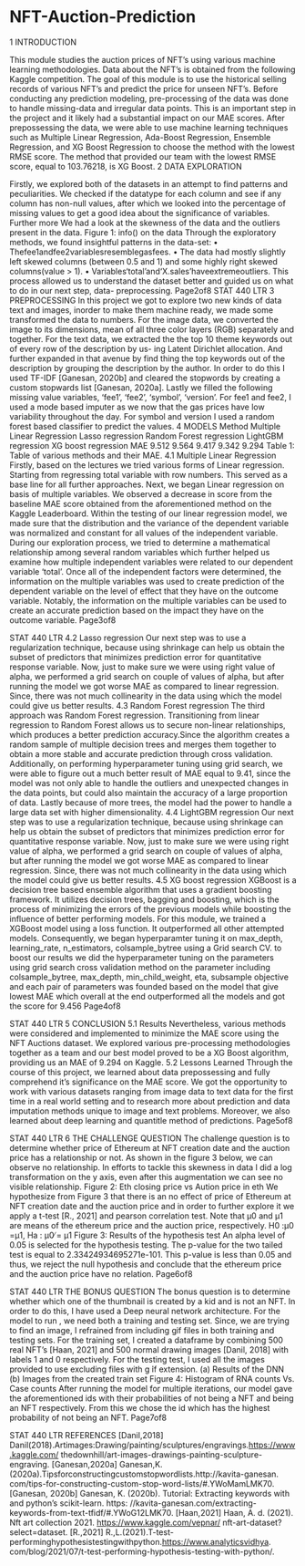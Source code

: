 # NFT-Auction-Prediction
1 INTRODUCTION


This module studies the auction prices of NFT’s using various machine learning methodologies. Data about the NFT’s is obtained from the following Kaggle competition. The goal of this module is to use the historical selling records of various NFT’s and predict the price for unseen NFT’s.
Before conducting any prediction modeling, pre-processing of the data was done to handle missing-data and irregular data points. This is an important step in the project and it likely had a substantial impact on our MAE scores. After prepossessing the data, we were able to use machine learning techniques such as Multiple Linear Regression, Ada-Boost Regression, Ensemble Regression, and XG Boost Regression to choose the method with the lowest RMSE score. The method that provided our team with the lowest RMSE score, equal to 103.76218, is XG Boost.
2 DATA EXPLORATION


Firstly, we explored both of the datasets in an attempt to find patterns and peculiarities. We checked if the datatype for each column and see if any column has non-null values, after which we looked into the percentage of missing values to get a good idea about the significance of variables. Further more We had a look at the skewness of the data and the outliers present in the data.
Figure 1: info() on the data
Through the exploratory methods, we found insightful patterns in the data-set:
• Thefee1andfee2variablesresemblegasfees.
• The data had mostly slightly left skewed columns (between 0.5 and 1) and some highly right skewed columns(value > 1).
• Variables‘total’and‘X.sales’haveextremeoutliers.
This process allowed us to understand the dataset better and guided us on what to do in our next step, data- preprocessing.
 Page2of8
STAT 440 LTR
 3 PREPROCESSING
In this project we got to explore two new kinds of data text and images, inorder to make them machine ready, we made some transformed the data to numbers. For the image data, we converted the image to its dimensions, mean of all three color layers (RGB) separately and together.
For the text data, we extracted the the top 10 theme keywords out of every row of the description by us- ing Latent Dirichlet allocation. And further expanded in that avenue by find thing the top keywords out of the description by grouping the description by the author. In order to do this I used TF-IDF [Ganesan, 2020b] and cleared the stopwords by creating a custom stopwards list [Ganesan, 2020a].
Lastly we filled the following missing value variables, ‘fee1’, ‘fee2’, ‘symbol’, ‘version’. For fee1 and fee2, I used a mode based imputer as we now that the gas prices have low variability throughout the day. For symbol and version I used a random forest based classifier to predict the values.
4 MODELS
 Method
Multiple Linear Regression Lasso regression Random Forest regression LightGBM regression XG boost regression
MAE
9.512 9.564 9.417 9.342 9.294
   Table 1: Table of various methods and their MAE.
4.1 Multiple Linear Regression
Firstly, based on the lectures we tried various forms of Linear regression. Starting from regressing total variable with row numbers. This served as a base line for all further approaches. Next, we began Linear regression on basis of multiple variables. We observed a decrease in score from the baseline MAE score obtained from the aforementioned method on the Kaggle Leaderboard. Within the testing of our linear regression model, we made sure that the distribution and the variance of the dependent variable was normalized and constant for all values of the independent variable.
During our exploration process, we tried to determine a mathematical relationship among several random variables which further helped us examine how multiple independent variables were related to our dependent variable ‘total’. Once all of the independent factors were determined, the information on the multiple variables was used to create prediction of the dependent variable on the level of effect that they have on the outcome variable. Notably, the information on the multiple variables can be used to create an accurate prediction based on the impact they have on the outcome variable.
Page3of8

STAT 440 LTR
 4.2 Lasso regression
Our next step was to use a regularization technique, because using shrinkage can help us obtain the subset of predictors that minimizes prediction error for quantitative response variable. Now, just to make sure we were using right value of alpha, we performed a grid search on couple of values of alpha, but after running the model we got worse MAE as compared to linear regression. Since, there was not much collinearity in the data using which the model could give us better results.
4.3 Random Forest regression
The third approach was Random Forest regression. Transitioning from linear regression to Random Forest allows us to secure non-linear relationships, which produces a better prediction accuracy.Since the algorithm creates a random sample of multiple decision trees and merges them together to obtain a more stable and accurate prediction through cross validation.
Additionally, on performing hyperparameter tuning using grid search, we were able to figure out a much better result of MAE equal to 9.41, since the model was not only able to handle the outliers and unexpected changes in the data points, but could also maintain the accuracy of a large proportion of data. Lastly because of more trees, the model had the power to handle a large data set with higher dimensionality.
4.4 LightGBM regression
Our next step was to use a regularization technique, because using shrinkage can help us obtain the subset of predictors that minimizes prediction error for quantitative response variable. Now, just to make sure we were using right value of alpha, we performed a grid search on couple of values of alpha, but after running the model we got worse MAE as compared to linear regression. Since, there was not much collinearity in the data using which the model could give us better results.
4.5 XG boost regression
XGBoost is a decision tree based ensemble algorithm that uses a gradient boosting framework. It utilizes decision trees, bagging and boosting, which is the process of minimizing the errors of the previous models while boosting the influence of better performing models. For this module, we trained a XGBoost model using a loss function. It outperformed all other attempted models. Consequently, we began hyperparamter tuning it on max_depth, learning_rate, n_estimators, colsample_bytree using a Grid search CV.
to boost our results we did the hyperparameter tuning on the parameters using grid search cross validation method on the parameter including colsample_bytree, max_depth, min_child_weight, eta, subsample objective and each pair of parameters was founded based on the model that give lowest MAE which overall at the end outperformed all the models and got the score for 9.456
Page4of8

STAT 440 LTR
 5 CONCLUSION 5.1 Results
Nevertheless, various methods were considered and implemented to minimize the MAE score using the NFT Auctions dataset. We explored various pre-processing methodologies together as a team and our best model proved to be a XG Boost algorithm, providing us an MAE of 9.294 on Kaggle.
5.2 Lessons Learned
Through the course of this project, we learned about data prepossessing and fully comprehend it’s significance on the MAE score. We got the opportunity to work with various datasets ranging from image data to text data for the first time in a real world setting and to research more about prediction and data imputation methods unique to image and text problems. Moreover, we also learned about deep learning and quantitle method of predictions.
Page5of8

STAT 440 LTR
 6 THE CHALLENGE QUESTION
The challenge question is to determine whether price of Ethereum at NFT creation date and the auction price has a relationship or not. As shown in the figure 3 below, we can observe no relationship. In efforts to tackle this skewness in data I did a log transformation on the y axis, even after this augmentation we can see no visible relationship.
 Figure 2: Eth closing price vs Aution price in eth
We hypothesize from Figure 3 that there is an no effect of price of Ethereum at NFT creation date and the auction price and in order to further explore it we apply a t-test [R., 2021] and pearson correlation test. Note that μ0 and μ1 are means of the ethereum price and the auction price, respectively.
H0 :μ0 =μ1, Ha : μ0 ̸= μ1
Figure 3: Results of the hypothesis test
An alpha level of 0.05 is selected for the hypothesis testing. The p-value for the two tailed test is equal to 2.33424934695271e-101. This p-value is less than 0.05 and thus, we reject the null hypothesis and conclude that the ethereum price and the auction price have no relation.
 Page6of8

STAT 440 LTR
 THE BONUS QUESTION
The bonus question is to determine whether which one of the thumbnail is created by a kid and is not an NFT. In order to do this, I have used a Deep neural network architecture. For the model to run , we need both a training and testing set. Since, we are trying to find an image, I refrained from including gif files in both training and testing sets.
For the training set, I created a dataframe by combining 500 real NFT’s [Haan, 2021] and 500 normal drawing images [Danil, 2018] with labels 1 and 0 respectively.
For the testing test, I used all the images provided to use excluding files with g ̇if extension.
(a) Results of the DNN (b) Images from the created train set Figure 4: Histogram of RNA counts Vs. Case counts
After running the model for multiple iterations, our model gave the aforementioned ids with their probabilities of not being a NFT and being an NFT respectively. From this we chose the id which has the highest probability of not being an NFT.
  Page7of8

STAT 440 LTR
 REFERENCES
[Danil,2018] Danil(2018).Artimages:Drawing/painting/sculptures/engravings.https://www.kaggle.com/ thedownhill/art-images-drawings-painting-sculpture-engraving.
[Ganesan,2020a] Ganesan,K.(2020a).Tipsforconstructingcustomstopwordlists.http://kavita-ganesan. com/tips-for-constructing-custom-stop-word-lists/#.YWoMamLMK70.
[Ganesan, 2020b] Ganesan, K. (2020b). Tutorial: Extracting keywords with and python’s scikit-learn. https: //kavita-ganesan.com/extracting-keywords-from-text-tfidf/#.YWoG12LMK70.
[Haan,2021] Haan, A. d. (2021). Nft art collection 2021. https://www.kaggle.com/vepnar/ nft-art-dataset?select=dataset.
[R.,2021] R.,L.(2021).T-test-performinghypothesistestingwithpython.https://www.analyticsvidhya. com/blog/2021/07/t-test-performing-hypothesis-testing-with-python/.
